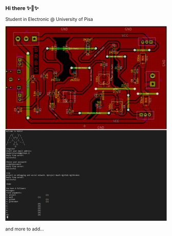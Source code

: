 ### Hi there ✨👋✨

Student in Electronic @ University of Pisa

<img src="https://github.com/OkabeRintaro96/OkabeRintaro96/blob/master/PCB.PNG?raw=true">
<img src="https://github.com/OkabeRintaro96/OkabeRintaro96/blob/master/robin.png?raw=true">

and more to add...
<!--
**OkabeRintaro96/OkabeRintaro96** is a ✨ _special_ ✨ repository because its `README.md` (this file) appears on your GitHub profile.


Here are some ideas to get you started:

- 🔭 I’m currently working on ...
- 🌱 I’m currently learning ...
- 👯 I’m looking to collaborate on ...
- 🤔 I’m looking for help with ...
- 💬 Ask me about ...
- 📫 How to reach me: ...
- 😄 Pronouns: ...
- ⚡ Fun fact: ...
-->
